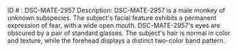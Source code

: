 ID # : DSC-MATE-2957
Description: DSC-MATE-2957 is a male monkey of unknown subspecies. The subject's facial feature exhibits a permanent expression of fear, with a wide open mouth. DSC-MATE-2957's eyes are obscured by a pair of standard glasses. The subject's hair is normal in color and texture, while the forehead displays a distinct two-color band pattern.